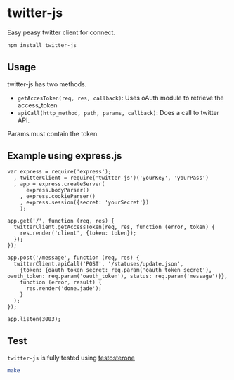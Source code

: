 # twitter-js

Easy peasy twitter client for connect.

``` bash
npm install twitter-js
```

## Usage

twitter-js has two methods.

* `getAccesToken(req, res, callback)`: Uses oAuth module to retrieve the access_token
* `apiCall(http_method, path, params, callback)`: Does a call to twitter API.

Params must contain the token.

## Example using express.js

    var express = require('express');
      , twitterClient = require('twitter-js')('yourKey', 'yourPass')
      , app = express.createServer(
          express.bodyParser()
        , express.cookieParser()
        , express.session({secret: 'yourSecret'})
        );

    app.get('/', function (req, res) {
      twitterClient.getAccessToken(req, res, function (error, token) {
        res.render('client', {token: token});
      });
    });

    app.post('/message', function (req, res) {
      twitterClient.apiCall('POST', '/statuses/update.json',
        {token: {oauth_token_secret: req.param('oauth_token_secret'), oauth_token: req.param('oauth_token'), status: req.param('message')}},
        function (error, result) {
          res.render('done.jade');
        }
      );
    });

    app.listen(3003);


## Test

`twitter-js` is fully tested using [testosterone](https://github.com/masylum/testosterone)

``` bash
make
```
